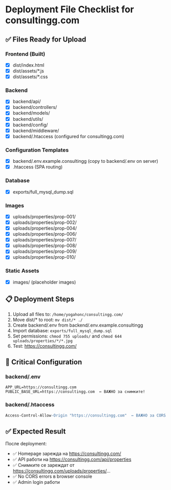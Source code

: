 # Deployment File Checklist for consultingg.com

## ✅ Files Ready for Upload

### Frontend (Built)
- [x] dist/index.html
- [x] dist/assets/*.js
- [x] dist/assets/*.css

### Backend
- [x] backend/api/
- [x] backend/controllers/
- [x] backend/models/
- [x] backend/utils/
- [x] backend/config/
- [x] backend/middleware/
- [x] backend/.htaccess (configured for consultingg.com)

### Configuration Templates
- [x] backend/.env.example.consultingg (copy to backend/.env on server)
- [x] .htaccess (SPA routing)

### Database
- [x] exports/full_mysql_dump.sql

### Images
- [x] uploads/properties/prop-001/
- [x] uploads/properties/prop-002/
- [x] uploads/properties/prop-004/
- [x] uploads/properties/prop-006/
- [x] uploads/properties/prop-007/
- [x] uploads/properties/prop-008/
- [x] uploads/properties/prop-009/
- [x] uploads/properties/prop-010/

### Static Assets
- [x] images/ (placeholder images)

## 📋 Deployment Steps

1. Upload all files to: `/home/yogahonc/consultingg.com/`
2. Move dist/* to root: `mv dist/* ./`
3. Create backend/.env from backend/.env.example.consultingg
4. Import database: `exports/full_mysql_dump.sql`
5. Set permissions: `chmod 755 uploads/` and `chmod 644 uploads/properties/*/*.jpg`
6. Test: https://consultingg.com/

## 🎯 Critical Configuration

### backend/.env
```env
APP_URL=https://consultingg.com
PUBLIC_BASE_URL=https://consultingg.com  ← ВАЖНО за снимките!
```

### backend/.htaccess
```apache
Access-Control-Allow-Origin "https://consultingg.com"  ← ВАЖНО за CORS!
```

## ✅ Expected Result

После deployment:
- ✅ Homepage зарежда на https://consultingg.com/
- ✅ API работи на https://consultingg.com/api/properties
- ✅ Снимките се зареждат от https://consultingg.com/uploads/properties/...
- ✅ No CORS errors в browser console
- ✅ Admin login работи
